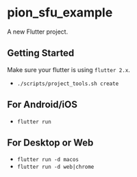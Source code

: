 # pion_sfu_example

A new Flutter project.

## Getting Started

Make sure your flutter is using `flutter 2.x`.

- `./scripts/project_tools.sh create`

## For Android/iOS
- `flutter run`

## For Desktop or Web
- `flutter run -d macos`
- `flutter run -d web|chrome`
